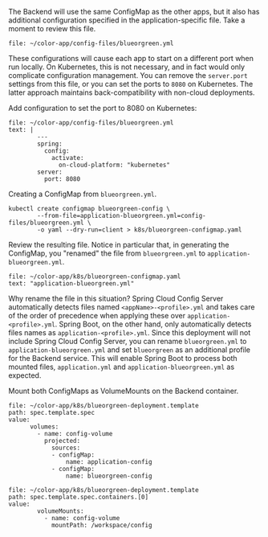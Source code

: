 The Backend will use the same ConfigMap as the other apps, but it also has additional configuration specified in the application-specific file.
Take a moment to review this file.
```editor:open-file
file: ~/color-app/config-files/blueorgreen.yml
```

These configurations will cause each app to start on a different port when run locally.
On Kubernetes, this is not necessary, and in fact would only complicate configuration management.
You can remove the `server.port` settings from this file, or you can set the ports to `8080` on Kubernetes.
The latter approach maintains back-compatibility with non-cloud deployments.

Add configuration to set the port to 8080 on Kubernetes:
```editor:append-lines-to-file
file: ~/color-app/config-files/blueorgreen.yml
text: |
        ---
        spring:
          config:
            activate:
              on-cloud-platform: "kubernetes"
        server:
          port: 8080
```

Creating a ConfigMap from `blueorgreen.yml`.
```execute-1
kubectl create configmap blueorgreen-config \
        --from-file=application-blueorgreen.yml=config-files/blueorgreen.yml \
        -o yaml --dry-run=client > k8s/blueorgreen-configmap.yaml
```

Review the resulting file.
Notice in particular that, in generating the ConfigMap, you "renamed" the file from `blueorgreen.yml` to `application-blueorgreen.yml`.
```editor:select-matching-text
file: ~/color-app/k8s/blueorgreen-configmap.yaml
text: "application-blueorgreen.yml"
```

Why rename the file in this situation?
Spring Cloud Config Server automatically detects files named `<appName>-<profile>.yml` and takes care of the order of precedence when applying these over `application-<profile>.yml`.
Spring Boot, on the other hand, only automatically detects files names as `application-<profile>.yml`.
Since this deployment will not include Spring Cloud Config Server, you can rename `blueorgreen.yml` to `application-blueorgreen.yml` and set `blueorgreen` as an additional profile for the Backend service.
This will enable Spring Boot to process both mounted files, `application.yml` and `application-blueorgreen.yml` as expected.

Mount both ConfigMaps as VolumeMounts on the Backend container.
```editor:insert-value-into-yaml
file: ~/color-app/k8s/blueorgreen-deployment.template
path: spec.template.spec
value:
      volumes:
        - name: config-volume
          projected:
            sources:
            - configMap:
                name: application-config
            - configMap:
                name: blueorgreen-config
```

```editor:insert-value-into-yaml
file: ~/color-app/k8s/blueorgreen-deployment.template
path: spec.template.spec.containers.[0]
value:
        volumeMounts:
          - name: config-volume
            mountPath: /workspace/config
```
